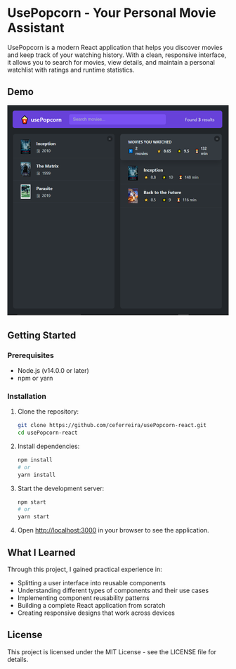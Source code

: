 # UsePopcorn - Your Personal Movie Assistant

UsePopcorn is a modern React application that helps you discover movies and keep track of your watching history. With a clean, responsive interface, it allows you to search for movies, view details, and maintain a personal watchlist with ratings and runtime statistics.

## Demo


<p align="center">
  <img src="public/usePopcorn.PNG" alt="Screenshot" width="600" />
</p>


##  Getting Started

### Prerequisites

- Node.js (v14.0.0 or later)
- npm or yarn

### Installation

1. Clone the repository:
   ```bash
   git clone https://github.com/ceferreira/usePopcorn-react.git
   cd usePopcorn-react
   ```

2. Install dependencies:
   ```bash
   npm install
   # or
   yarn install
   ```

3. Start the development server:
   ```bash
   npm start
   # or
   yarn start
   ```

4. Open [http://localhost:3000](http://localhost:3000) in your browser to see the application.


##  What I Learned

Through this project, I gained practical experience in:

- Splitting a user interface into reusable components
- Understanding different types of components and their use cases
- Implementing component reusability patterns
- Building a complete React application from scratch
- Creating responsive designs that work across devices



## License

This project is licensed under the MIT License - see the LICENSE file for details.

